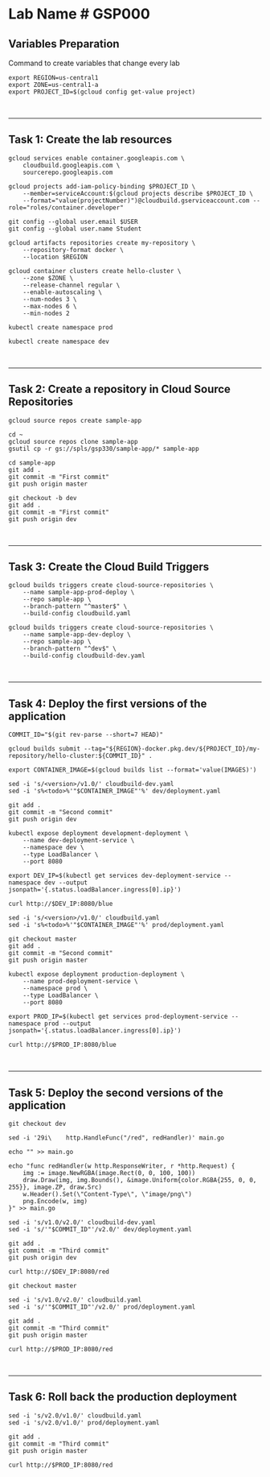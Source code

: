 # **Lab Name # GSP000**

## **Variables Preparation**

Command to create variables that change every lab

    export REGION=us-central1
    export ZONE=us-central1-a
    export PROJECT_ID=$(gcloud config get-value project)

<br>

---

## **Task 1: Create the lab resources**

    gcloud services enable container.googleapis.com \
        cloudbuild.googleapis.com \
        sourcerepo.googleapis.com
>
    gcloud projects add-iam-policy-binding $PROJECT_ID \
        --member=serviceAccount:$(gcloud projects describe $PROJECT_ID \
        --format="value(projectNumber)")@cloudbuild.gserviceaccount.com --role="roles/container.developer"
>
    git config --global user.email $USER
    git config --global user.name Student
>
    gcloud artifacts repositories create my-repository \
        --repository-format docker \
        --location $REGION
>
    gcloud container clusters create hello-cluster \
        --zone $ZONE \
        --release-channel regular \
        --enable-autoscaling \
        --num-nodes 3 \
        --max-nodes 6 \
        --min-nodes 2
>
    kubectl create namespace prod
>
    kubectl create namespace dev

<br>

---

## **Task 2: Create a repository in Cloud Source Repositories**

    gcloud source repos create sample-app
>
    cd ~
    gcloud source repos clone sample-app
    gsutil cp -r gs://spls/gsp330/sample-app/* sample-app
>
    cd sample-app
    git add .
    git commit -m "First commit"
    git push origin master
>
    git checkout -b dev
    git add .
    git commit -m "First commit"
    git push origin dev

<br>

---

## **Task 3: Create the Cloud Build Triggers**

    gcloud builds triggers create cloud-source-repositories \
        --name sample-app-prod-deploy \
        --repo sample-app \
        --branch-pattern "^master$" \
        --build-config cloudbuild.yaml
>
    gcloud builds triggers create cloud-source-repositories \
        --name sample-app-dev-deploy \
        --repo sample-app \
        --branch-pattern "^dev$" \
        --build-config cloudbuild-dev.yaml

<br>

---

## **Task 4: Deploy the first versions of the application**

    COMMIT_ID="$(git rev-parse --short=7 HEAD)"
>
    gcloud builds submit --tag="${REGION}-docker.pkg.dev/${PROJECT_ID}/my-repository/hello-cluster:${COMMIT_ID}" .
>
    export CONTAINER_IMAGE=$(gcloud builds list --format='value(IMAGES)')
>
    sed -i 's/<version>/v1.0/' cloudbuild-dev.yaml
    sed -i 's%<todo>%'"$CONTAINER_IMAGE"'%' dev/deployment.yaml
>
    git add .
    git commit -m "Second commit"
    git push origin dev
>
    kubectl expose deployment development-deployment \
        --name dev-deployment-service \
        --namespace dev \
        --type LoadBalancer \
        --port 8080
>
    export DEV_IP=$(kubectl get services dev-deployment-service --namespace dev --output jsonpath='{.status.loadBalancer.ingress[0].ip}')
>
    curl http://$DEV_IP:8080/blue
>
    sed -i 's/<version>/v1.0/' cloudbuild.yaml
    sed -i 's%<todo>%'"$CONTAINER_IMAGE"'%' prod/deployment.yaml
>
    git checkout master
    git add .
    git commit -m "Second commit"
    git push origin master
>
    kubectl expose deployment production-deployment \
        --name prod-deployment-service \
        --namespace prod \
        --type LoadBalancer \
        --port 8080
>
    export PROD_IP=$(kubectl get services prod-deployment-service --namespace prod --output jsonpath='{.status.loadBalancer.ingress[0].ip}')
>
    curl http://$PROD_IP:8080/blue

<br>

---

## **Task 5: Deploy the second versions of the application**

    git checkout dev
>
    sed -i '29i\	http.HandleFunc("/red", redHandler)' main.go
>
    echo "" >> main.go
>
    echo "func redHandler(w http.ResponseWriter, r *http.Request) {
        img := image.NewRGBA(image.Rect(0, 0, 100, 100))
        draw.Draw(img, img.Bounds(), &image.Uniform{color.RGBA{255, 0, 0, 255}}, image.ZP, draw.Src)
        w.Header().Set(\"Content-Type\", \"image/png\")
        png.Encode(w, img)
    }" >> main.go
>
    sed -i 's/v1.0/v2.0/' cloudbuild-dev.yaml
    sed -i 's/'"$COMMIT_ID"'/v2.0/' dev/deployment.yaml
>
    git add .
    git commit -m "Third commit"
    git push origin dev
>
    curl http://$DEV_IP:8080/red
>
    git checkout master
>
    sed -i 's/v1.0/v2.0/' cloudbuild.yaml
    sed -i 's/'"$COMMIT_ID"'/v2.0/' prod/deployment.yaml
>
    git add .
    git commit -m "Third commit"
    git push origin master
>
    curl http://$PROD_IP:8080/red

<br>

---

## **Task 6: Roll back the production deployment**

    sed -i 's/v2.0/v1.0/' cloudbuild.yaml
    sed -i 's/v2.0/v1.0/' prod/deployment.yaml
>
    git add .
    git commit -m "Third commit"
    git push origin master
>
    curl http://$PROD_IP:8080/red